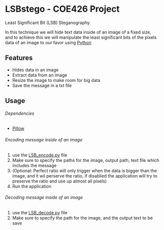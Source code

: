 # LSBstego - COE426 Project

Least Significant Bit (LSB) Steganography.

In this technique we will hide text data inside of an image of a fixed size, and to achieve this we will manipulate the least significant bits of the pixels data of an image to our favor using [Python](https://www.python.org/downloads/release/python-3100/)


## Features
- Hides data in an image
- Extract data from an image
- Resize the image to make room for big data
- Save the message in a txt file

## Usage

###### Dependencies
- [Pillow](https://pillow.readthedocs.io/en/stable/)

###### Encoding message inside of an image

1. use the [LSB_encode.py](https://github.com/Maliklele/LSBstego/blob/master/LSB_encode.py) file
2. Make sure to specify the paths for the image, output path, text file which includes the message
3. (Optional: Perfect ratio will only trigger when the data is bigger than the image, and it wil perserve the ratio, if disablied the application will try to preserve the ratio and use up almost all pixels)
4. Run the application

###### Decoding message inside of an image

1. use the [LSB_decode.py](https://github.com/Maliklele/LSBstego/blob/master/LSB_decode.py) file
2. Make sure to specify the path for the image, and the output text to be save
